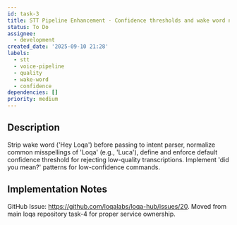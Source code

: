 ```yaml
---
id: task-3
title: STT Pipeline Enhancement - Confidence thresholds and wake word normalization
status: To Do
assignee:
  - development
created_date: '2025-09-10 21:28'
labels:
  - stt
  - voice-pipeline
  - quality
  - wake-word
  - confidence
dependencies: []
priority: medium
---
```


## Description

Strip wake word ('Hey Loqa') before passing to intent parser, normalize common misspellings of 'Loqa' (e.g., 'Luca'), define and enforce default confidence threshold for rejecting low-quality transcriptions. Implement 'did you mean?' patterns for low-confidence commands.

## Implementation Notes

GitHub Issue: https://github.com/loqalabs/loqa-hub/issues/20. Moved from main loqa repository task-4 for proper service ownership.
